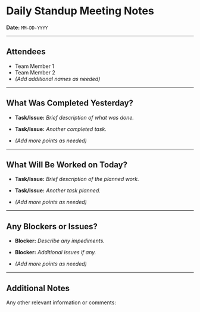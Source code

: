 # Daily Standup Meeting Notes

**Date:** `MM-DD-YYYY`

---

## Attendees

- Team Member 1
- Team Member 2
- *(Add additional names as needed)*

---

## What Was Completed Yesterday?

- **Task/Issue:** *Brief description of what was done.*

- **Task/Issue:** *Another completed task.*
  
- *(Add more points as needed)*

---

## What Will Be Worked on Today?

- **Task/Issue:** *Brief description of the planned work.*
 
- **Task/Issue:** *Another task planned.*

- *(Add more points as needed)*

---

## Any Blockers or Issues?

- **Blocker:** *Describe any impediments.*

- **Blocker:** *Additional issues if any.*

- *(Add more points as needed)*

---

## Additional Notes

Any other relevant information or comments:


